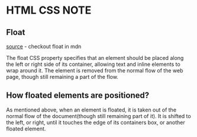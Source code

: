 # HTML CSS NOTE

## Float

[source](https://developer.mozilla.org/en-US/docs/Web/CSS/float) - checkout float in mdn

The float CSS property specifies that an element should be placed along the left or right side of its container, allowing text and inline elements to wrap around it. The element is removed from the normal flow of the web page, though still remaining a part of the flow.

## How floated elements are positioned?
As mentioned above, when an element is floated, it is taken out of the normal flow of the document(though still remaining part of it). It is shifted to the left, or right, until it touches the edge of its containers box, or another floated element.
